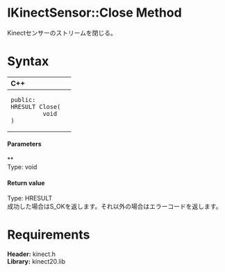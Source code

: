 IKinectSensor::Close Method  
===========================  

Kinectセンサーのストリームを閉じる。 <span id="syntaxSection"></span>

Syntax  
======  

<table>
<colgroup>
<col width="100%" />
</colgroup>
<thead>
<tr class="header">
<th align="left">C++</th>
</tr>
</thead>
<tbody>
<tr class="odd">
<td align="left"><pre><code>public:  
HRESULT Close(  
         void  
)</code></pre></td>
</tr>
</tbody>
</table>

<span id="ID4EG"></span>
#### Parameters  

**    
Type: void  
  

<span id="ID4EP"></span>
#### Return value  

Type: HRESULT  
成功した場合はS\_OKを返します。それ以外の場合はエラーコードを返します。  

<span id="requirements"></span>

Requirements  
============  

**Header:** kinect.h  
**Library:** kinect20.lib  



<!--Please do not edit the data in the comment block below.-->
<!--
TOCTitle : Close Method
RLTitle : IKinectSensor::Close Method
KeywordK : Close method
KeywordK : IKinectSensor::Close method
KeywordF : IKinectSensor::Close
KeywordF : Close
KeywordF : Microsoft.Kinect.kinect.IKinectSensor.Close(void)
KeywordA : M:Microsoft.Kinect.kinect.IKinectSensor.Close(void)
AssetID : M:Microsoft.Kinect.kinect.IKinectSensor.Close(void)
Locale : en-us
CommunityContent : 1
APIType : Managed
APILocation : 
APIName : Microsoft.Kinect.kinect.IKinectSensor::Close
TargetOS : Windows
TopicType : kbSyntax
DevLang : C++
DocSet : K4Wv2
ProjType : K4Wv2Proj
Technology : Kinect for Windows
Product : Kinect for Windows SDK v2
productversion : 20
-->
